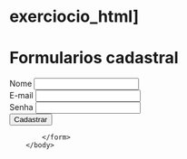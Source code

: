 # exerciocio_html]
<!DOCTYPE html>
<html lang="pt-br">
    <head>
    <meta charset="UTF-8">
        <meta charset="x-ua-compatible" content="ie=edge">
        <mate name="vieeport" content="width=device-windth, initial-scale">
        <title>tabelas</title>
        </head>
</html>
        <body>
            <h1> Formularios cadastral</h1>
            <form>
                <label for="text" > Nome </label>
                <input type="text" />
                <br>
                <label for="e-mail" > E-mail</label>
                <input id="email" type="email"/>
                <br>
                <label for="password" > Senha</label>
                <input type="password" />
                <br>
                <button type="register"> Cadastrar </button>


            </form>
        </body>
